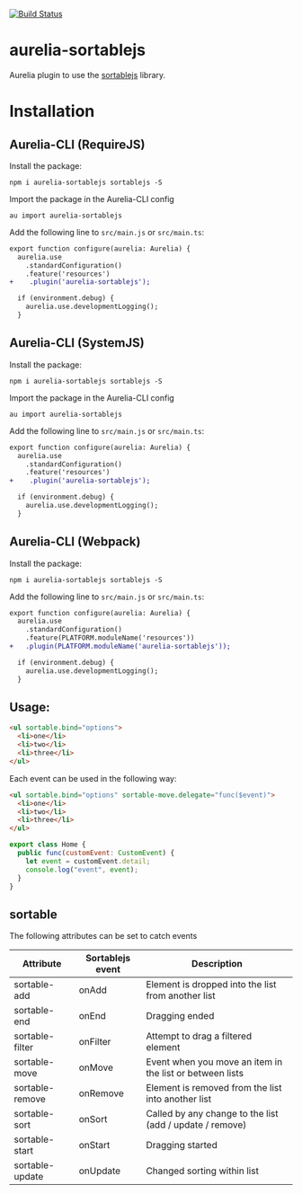 [![Build Status](https://dev.azure.com/erik/aurelia-sortablejs/_apis/build/status/eriklieben.aurelia-sortablejs)](https://dev.azure.com/erik/aurelia-sortablejs/_build/latest?definitionId=12)

# aurelia-sortablejs

Aurelia plugin to use the [sortablejs](https://github.com/rubaxa/Sortable) library.

# Installation

## Aurelia-CLI (RequireJS)

Install the package:
```
npm i aurelia-sortablejs sortablejs -S
```

Import the package in the Aurelia-CLI config
```
au import aurelia-sortablejs
```

Add the following line to ```src/main.js``` or ```src/main.ts```:
```diff
export function configure(aurelia: Aurelia) {
  aurelia.use
    .standardConfiguration()
    .feature('resources')
+    .plugin('aurelia-sortablejs');

  if (environment.debug) {
    aurelia.use.developmentLogging();
  }
```

## Aurelia-CLI (SystemJS)

Install the package:
```
npm i aurelia-sortablejs sortablejs -S
```

Import the package in the Aurelia-CLI config
```
au import aurelia-sortablejs
```

Add the following line to ```src/main.js``` or ```src/main.ts```:
```diff
export function configure(aurelia: Aurelia) {
  aurelia.use
    .standardConfiguration()
    .feature('resources')
+    .plugin('aurelia-sortablejs');

  if (environment.debug) {
    aurelia.use.developmentLogging();
  }
```

## Aurelia-CLI (Webpack)

Install the package:
```
npm i aurelia-sortablejs sortablejs -S
```

Add the following line to ```src/main.js``` or ```src/main.ts```:
```diff
export function configure(aurelia: Aurelia) {
  aurelia.use
    .standardConfiguration()
    .feature(PLATFORM.moduleName('resources'))
+   .plugin(PLATFORM.moduleName('aurelia-sortablejs'));

  if (environment.debug) {
    aurelia.use.developmentLogging();
  }
```

## Usage:
```html
<ul sortable.bind="options">
  <li>one</li>
  <li>two</li>
  <li>three</li>
</ul>
```

Each event can be used in the following way:

```html
<ul sortable.bind="options" sortable-move.delegate="func($event)">
  <li>one</li>
  <li>two</li>
  <li>three</li>
</ul>
```

```javascript
export class Home {
  public func(customEvent: CustomEvent) {
    let event = customEvent.detail;
    console.log("event", event);
  }
}
```

## sortable
The following attributes can be set to catch events

| Attribute        | Sortablejs event | Description 
| ---------------- | ---------------- | --------------
| sortable-add     | onAdd            | Element is dropped into the list from another list
| sortable-end     | onEnd            | Dragging ended 
| sortable-filter  | onFilter         | Attempt to drag a filtered element
| sortable-move    | onMove           | Event when you move an item in the list or between lists 
| sortable-remove  | onRemove         | Element is removed from the list into another list 
| sortable-sort    | onSort           | Called by any change to the list (add / update / remove) 
| sortable-start   | onStart          | Dragging started 
| sortable-update  | onUpdate         | Changed sorting within list
